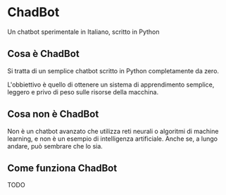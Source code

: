 # ChadBot
Un chatbot sperimentale in Italiano, scritto in Python

## Cosa è ChadBot

Si tratta di un semplice chatbot scritto in Python completamente da zero.

L'obbiettivo è quello di ottenere un sistema di apprendimento semplice, leggero e privo di peso sulle risorse della macchina.

## Cosa non è ChadBot

Non è un chatbot avanzato che utilizza reti neurali o algoritmi di machine learning, e non è un esempio di intelligenza artificiale. Anche se, a lungo andare, può sembrare che lo sia.

## Come funziona ChadBot

TODO
